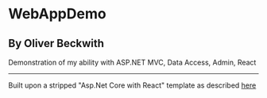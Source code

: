 # WebAppDemo
## By Oliver Beckwith
Demonstration of my ability with ASP.NET MVC, Data Access, Admin, React

---

Built upon a stripped "Asp.Net Core with React" template as described [here](https://docs.microsoft.com/en-us/aspnet/core/client-side/spa/react)
